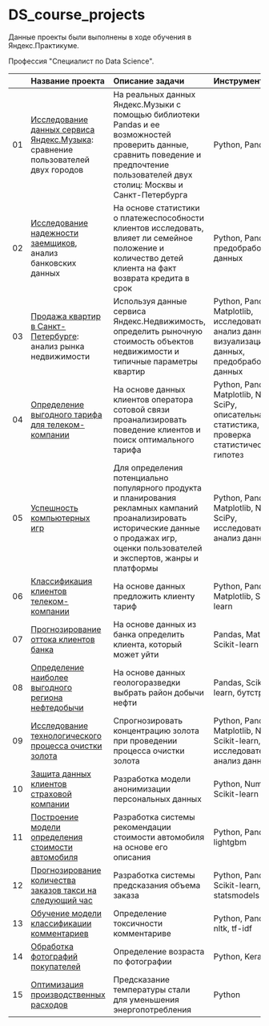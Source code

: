 # DS_course_projects

Данные проекты были выполнены в ходе обучения в Яндекс.Практикуме.

Профессия "Специалист по Data Science".

|   | **Название проекта** | **Описание задачи** | **Инструменты** |
|:-- |:---------------------|:--------------|:-------------------------------|
| 01 | [Исследование данных сервиса Яндекс.Музыка](https://github.com/annamnesse/DS_course_projects/tree/main/01_music_streaming): сравнение пользователей двух городов | На реальных данных Яндекс.Музыки с помощью библиотеки Pandas и ее возможностей проверить данные, сравнить поведение и предпочтение пользователей двух столиц: Москвы и Санкт-Петербурга | Python, Pandas |
| 02 | [Исследование надежности заемщиков](https://github.com/annamnesse/DS_course_projects/tree/main/02_mortgage_reliability), анализ банковских данных | На основе статистики о платежеспособности клиентов исследовать, влияет ли семейное положение и количество детей клиента на факт возврата кредита в срок | Python, Pandas, предобработка данных |
| 03 | [Продажа квартир в Санкт-Петербурге](https://github.com/annamnesse/DS_course_projects/tree/main/03_st_petersburg_real_estate): анализ рынка недвижимости | Используя данные сервиса Яндекс.Недвижимость, определить рыночную стоимость объектов недвижимости и типичные параметры квартир | Python, Pandas, Matplotlib, исследовательский анализ данных, визуализация данных, предобработка данных |
| 04 | [Определение выгодного тарифа для телеком-компании](https://github.com/annamnesse/DS_course_projects/tree/main/04_telecom_tariff) | На основе данных клиентов оператора сотовой связи проанализировать поведение клиентов и поиск оптимального тарифа | Python, Pandas, Matplotlib, NumPy, SciPy, описательная статистика, проверка статистических гипотез |
| 05 | [Успешность компьютерных игр](https://github.com/annamnesse/DS_course_projects/tree/main/05_games_study) | Для определения потенциально популярного продукта и планирования рекламных кампаний проанализировать исторические данные о продажах игр, оценки пользователей и экспертов, жанры и платформы | Python, Pandas, Matplotlib, NumPy, SciPy, исследовательский анализ данных |
| 06 | [Классификация клиентов телеком-компании](https://github.com/annamnesse/DS_course_projects/tree/main/06_telecom_clients_classification) | На основе данных предложить клиенту тариф | Python, Pandas, Matplotlib, Scikit-learn |
| 07 | [Прогнозирование оттока клиентов банка](https://github.com/annamnesse/DS_course_projects/tree/main/07_customers_churn) | На основе данных из банка определить клиента, который может уйти | Pandas, Matplotlib, Scikit-learn |
| 08 | [Определение наиболее выгодного региона нефтедобычи](https://github.com/annamnesse/DS_course_projects/tree/main/08_selecting_well_location) | На основе данных геологоразведки выбрать район добычи нефти | Pandas, Scikit-learn, бутстреп |
| 09 | [Исследование технологического процесса очистки золота](https://github.com/annamnesse/DS_course_projects/tree/main/09_gold_recovery) | Спрогнозировать концентрацию золота при проведении процесса очистки золота | Python, Pandas, Matplotlib, NumPy, Scikit-learn, исследовательский анализ данных |
| 10 | [Защита данных клиентов страховой компании](https://github.com/annamnesse/DS_course_projects/tree/main/10_privacy_protection) | Разработка модели анонимизации персональных данных | Python, NumPy, Scikit-learn |
| 11 | [Построение модели определения стоимости автомобиля](https://github.com/annamnesse/DS_course_projects/tree/main/11_vehicle_valuation) | Разработка системы рекомендации стоимости автомобиля на основе его описания | Python, Pandas, lightgbm |
| 12 | [Прогнозирование количества заказов такси на следующий час](https://github.com/annamnesse/DS_course_projects/tree/main/12_cab_order_forecasting) | Разработка системы предсказания объема заказа | Python, Pandas, Scikit-learn, statsmodels |
| 13 | [Обучение модели классификации комментариев](https://github.com/annamnesse/DS_course_projects/tree/main/13_comments_classification) | Определение токсичности комментариве | Python, Pandas, nltk, tf-idf |
| 14 | [Обработка фотографий покупателей](https://github.com/annamnesse/DS_course_projects/tree/main/14_customer_age_determination) | Определение возраста по фотографии | Python, Keras |
| 15 | [Оптимизация производственных расходов](https://github.com/annamnesse/DS_course_projects/tree/main/15_optimizing_industrial_costs) | Предсказание температуры стали для уменьшения энергопотребления | Python |

